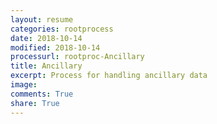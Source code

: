 ```yaml
---
layout: resume
categories: rootprocess
date: 2018-10-14
modified: 2018-10-14
processurl: rootproc-Ancillary
title: Ancillary
excerpt: Process for handling ancillary data
image: 
comments: True
share: True
---
```

